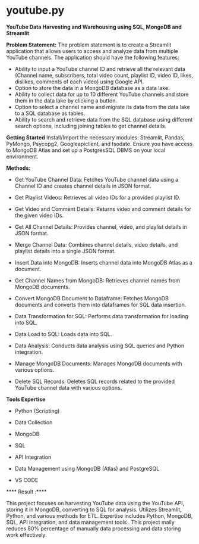 # youtube.py
**YouTube Data Harvesting and Warehousing using SQL, MongoDB and Streamlit**


**Problem Statement:**
The problem statement is to create a Streamlit application that allows users to access and analyze data from multiple YouTube channels. The application should have the following features:
 * Ability to input a YouTube channel ID and retrieve all the relevant data (Channel name, subscribers, total video count, playlist ID, video ID, likes, dislikes, comments of each video) using Google API.
* Option to store the data in a MongoDB database as a data lake.
* Ability to collect data for up to 10 different YouTube channels and store them in the data lake by clicking a button.
* Option to select a channel name and migrate its data from the data lake to a SQL database as tables. 
* Ability to search and retrieve data from the SQL database using different search options, including joining tables to get channel details.


**Getting Started**
Install/Import the necessary modules: Streamlit, Pandas, PyMongo, Psycopg2, Googleapiclient, and Isodate.
Ensure you have access to MongoDB Atlas and set up a PostgresSQL DBMS on your local environment.

**Methods:**

 * Get YouTube Channel Data: Fetches YouTube channel data using a Channel ID and creates channel details in JSON format.

* Get Playlist Videos: Retrieves all video IDs for a provided playlist ID.

* Get Video and Comment Details: Returns video and comment details for the given video IDs.

* Get All Channel Details: Provides channel, video, and playlist details in JSON format.

* Merge Channel Data: Combines channel details, video details, and playlist details into a single JSON format.

* Insert Data into MongoDB: Inserts channel data into MongoDB Atlas as a document.

* Get Channel Names from MongoDB: Retrieves channel names from MongoDB documents.

* Convert MongoDB Document to Dataframe: Fetches MongoDB documents and converts them into dataframes for SQL data insertion.

* Data Transformation for SQL: Performs data transformation for loading into SQL.

* Data Load to SQL: Loads data into SQL.

* Data Analysis: Conducts data analysis using SQL queries and Python integration.

* Manage MongoDB Documents: Manages MongoDB documents with various options.

* Delete SQL Records: Deletes SQL records related to the provided YouTube channel data with various options.


**Tools Expertise**

* Python (Scripting)

* Data Collection

* MongoDB

* SQL

* API Integration

* Data Management using MongoDB (Atlas) and PostgreSQL

* VS CODE


****  Result :****

This project focuses on harvesting YouTube data using the YouTube API, storing it in MongoDB, converting to SQL for analysis. Utilizes Streamlit, Python, and various methods for ETL. Expertise includes Python, MongoDB, SQL, API integration, and data management tools . This project maily reduces 80% percentage of manually data processing and data storing work effectively.
